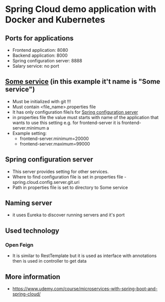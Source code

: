 # Spring Cloud demo application with Docker and Kubernetes

## Ports for applications
- Frontend application: 8080
- Backend application: 8000
- Spring configuration server: 8888
- Salary service: no port

## [Some service](#someService) (in this example it't name is "Some service")
- Must be initialized with git !!!
- Must contain <file_name>.properties file  
- It has only configuration file/s for [Spring configuration server](#springConfigurationServer)
- in properties file the value must starts with name of the application that wants to use this setting e.g. for frontend-server it is frontend-server.minimum a
- Example setting:
  - frontend-server.minimum=20000
  - frontend-server.maximum=99000

## <a name="springConfigurationServer">Spring configuration server</a> 
- This server provides setting for other services.
- Where to find configuration file is set in properties file - spring.cloud.config.server.git.uri
- Path in properties file is set to directory to <a name="someService">Some service</a>

## Naming server
- it uses Eureka to discover running servers and it's port

## Used technology
### Open Feign
- It is similar to RestTemplate but it is used as interface with annotations then is used in controller to get data 

## More information
- https://www.udemy.com/course/microservices-with-spring-boot-and-spring-cloud/